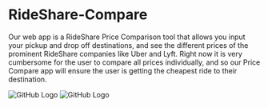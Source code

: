 # RideShare-Compare
Our web app is a RideShare Price Comparison tool that allows you input your pickup and drop off destinations, and see the different prices of the prominent RideShare companies like Uber and Lyft. Right now it is very cumbersome for the user to compare all prices individually, and so our Price Compare app will ensure the user is getting the cheapest ride to their destination.

![GitHub Logo](https://i.ibb.co/g4w6rCD/img-0772-orig.png) 
![GitHub Logo](https://i.ibb.co/g4w6rCD/img-0772-orig.png) 
